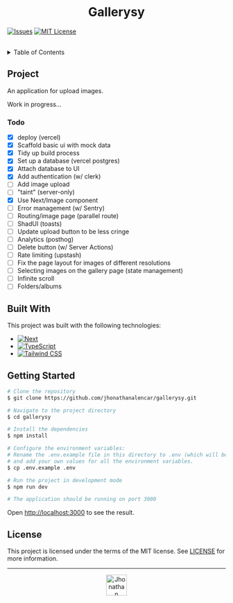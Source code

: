 <h1 align="center">Gallerysy</h1>

[![Issues][issues-shield]][issues-url]
[![MIT License][license-shield]][license-url]

<br>

<details>
  <summary>Table of Contents</summary>
  <ol>
    <li>
      <a href="#project">Project</a>
    </li>
    <li>
      <a href="#built-with">Built With</a>
    </li>
    <li>
      <a href="#getting-started">Getting Started</a>
    </li>
    <li>
      <a href="#license">License</a>
    </li>
  </ol>
</details>

## Project

An application for upload images.

Work in progress...

### Todo

- [x] deploy (vercel)
- [x] Scaffold basic ui with mock data
- [x] Tidy up build process
- [x] Set up a database (vercel postgres)
- [x] Attach database to UI
- [x] Add authentication (w/ clerk)
- [ ] Add image upload
- [ ] "taint" (server-only)
- [x] Use Next/Image component
- [ ] Error management (w/ Sentry)
- [ ] Routing/image page (parallel route)
- [ ] ShadUI (toasts)
- [ ] Update upload button to be less cringe
- [ ] Analytics (posthog)
- [ ] Delete button (w/ Server Actions)
- [ ] Rate limiting (upstash)
- [ ] Fix the page layout for images of different resolutions
- [ ] Selecting images on the gallery page (state management)
- [ ] Infinite scroll
- [ ] Folders/albums

## Built With

This project was built with the following technologies:

- [![Next][next.js]][next-url]
- [![TypeScript][typescript]][typescript-url]
- [![Tailwind CSS][tailwindcss]][tailwindcss-url]

## Getting Started

```sh
# Clone the repository
$ git clone https://github.com/jhonathanalencar/gallerysy.git

# Navigate to the project directory
$ cd gallerysy

# Install the dependencies
$ npm install

# Configure the environment variables:
# Rename the .env.example file in this directory to .env (which will be ignored by git)
# and add your own values for all the environment variables.
$ cp .env.example .env

# Run the project in development mode
$ npm run dev

# The application should be running on port 3000
```

Open <http://localhost:3000> to see the result.

## License

This project is licensed under the terms of the MIT license. See [LICENSE](LICENSE) for more information.

---

<p align="center">
  <img src="https://user-images.githubusercontent.com/87830705/254344973-58fb1280-be15-4847-95bd-c99236abdb4b.png" alt="Jhonathan" width="48px" />
</p>

[issues-shield]: https://img.shields.io/github/issues/jhonathanalencar/gallerysy.svg?style=for-the-badge
[issues-url]: https://github.com/jhonathanalencar/gallerysy/issues
[license-shield]: https://img.shields.io/github/license/jhonathanalencar/gallerysy.svg?style=for-the-badge&labelColor=4b2428&color=ac7c59
[license-url]: https://github.com/jhonathanalencar/gallerysy/blob/main/LICENSE
[next.js]: https://img.shields.io/badge/next.js-000000?style=for-the-badge&logo=nextdotjs&logoColor=white
[next-url]: https://nextjs.org/
[typescript]: https://img.shields.io/badge/TypeScript-007ACC?style=for-the-badge&logo=typescript&logoColor=white
[typescript-url]: https://www.typescriptlang.org/
[tailwindcss]: https://img.shields.io/badge/Tailwind_CSS-38B2AC?style=for-the-badge&logo=tailwind-css&logoColor=white
[tailwindcss-url]: https://tailwindcss.com/
